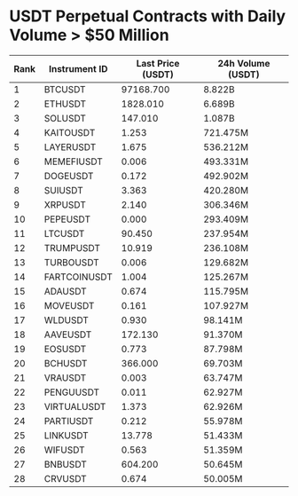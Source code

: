 # USDT Perpetual Contracts with Daily Volume > $50 Million

| Rank | Instrument ID | Last Price (USDT) | 24h Volume (USDT) |
|------|---------------|-------------------|-------------------|
| 1 | BTCUSDT | 97168.700 | 8.822B |
| 2 | ETHUSDT | 1828.010 | 6.689B |
| 3 | SOLUSDT | 147.010 | 1.087B |
| 4 | KAITOUSDT | 1.253 | 721.475M |
| 5 | LAYERUSDT | 1.675 | 536.212M |
| 6 | MEMEFIUSDT | 0.006 | 493.331M |
| 7 | DOGEUSDT | 0.172 | 492.902M |
| 8 | SUIUSDT | 3.363 | 420.280M |
| 9 | XRPUSDT | 2.140 | 306.346M |
| 10 | PEPEUSDT | 0.000 | 293.409M |
| 11 | LTCUSDT | 90.450 | 237.954M |
| 12 | TRUMPUSDT | 10.919 | 236.108M |
| 13 | TURBOUSDT | 0.006 | 129.682M |
| 14 | FARTCOINUSDT | 1.004 | 125.267M |
| 15 | ADAUSDT | 0.674 | 115.795M |
| 16 | MOVEUSDT | 0.161 | 107.927M |
| 17 | WLDUSDT | 0.930 | 98.141M |
| 18 | AAVEUSDT | 172.130 | 91.370M |
| 19 | EOSUSDT | 0.773 | 87.798M |
| 20 | BCHUSDT | 366.000 | 69.703M |
| 21 | VRAUSDT | 0.003 | 63.747M |
| 22 | PENGUUSDT | 0.011 | 62.927M |
| 23 | VIRTUALUSDT | 1.373 | 62.926M |
| 24 | PARTIUSDT | 0.212 | 55.978M |
| 25 | LINKUSDT | 13.778 | 51.433M |
| 26 | WIFUSDT | 0.563 | 51.359M |
| 27 | BNBUSDT | 604.200 | 50.645M |
| 28 | CRVUSDT | 0.674 | 50.005M |
